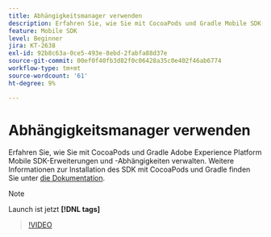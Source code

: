 ```yaml
---
title: Abhängigkeitsmanager verwenden
description: Erfahren Sie, wie Sie mit CocoaPods und Gradle Mobile SDK-Erweiterungen und -Abhängigkeiten verwalten können.
feature: Mobile SDK
level: Beginner
jira: KT-2638
exl-id: 92b8c63a-0ce5-493e-8ebd-2fabfa88d37e
source-git-commit: 00ef0f40fb3d82f0c06428a35c0e402f46ab6774
workflow-type: tm+mt
source-wordcount: '61'
ht-degree: 9%

---
```


# Abhängigkeitsmanager verwenden

Erfahren Sie, wie Sie mit CocoaPods und Gradle Adobe Experience Platform Mobile SDK-Erweiterungen und -Abhängigkeiten verwalten. Weitere Informationen zur Installation des SDK mit CocoaPods und Gradle finden Sie unter [die Dokumentation](https://developer.adobe.com/client-sdks/documentation/getting-started/get-the-sdk/).

>[!NOTE]
>
> Launch ist jetzt **[!DNL tags]**

>[!VIDEO](https://video.tv.adobe.com/v/26263/?learn=on)
